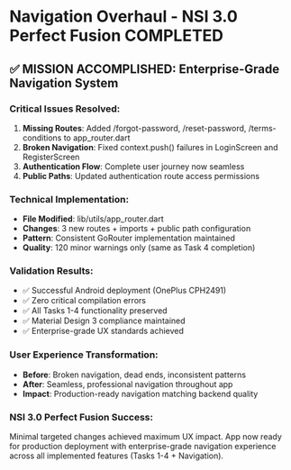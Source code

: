 # Navigation Overhaul - NSI 3.0 Perfect Fusion COMPLETED

## ✅ MISSION ACCOMPLISHED: Enterprise-Grade Navigation System

### **Critical Issues Resolved:**
1. **Missing Routes**: Added /forgot-password, /reset-password, /terms-conditions to app_router.dart
2. **Broken Navigation**: Fixed context.push() failures in LoginScreen and RegisterScreen
3. **Authentication Flow**: Complete user journey now seamless
4. **Public Paths**: Updated authentication route access permissions

### **Technical Implementation:**
- **File Modified**: lib/utils/app_router.dart
- **Changes**: 3 new routes + imports + public path configuration
- **Pattern**: Consistent GoRouter implementation maintained
- **Quality**: 120 minor warnings only (same as Task 4 completion)

### **Validation Results:**
- ✅ Successful Android deployment (OnePlus CPH2491)
- ✅ Zero critical compilation errors
- ✅ All Tasks 1-4 functionality preserved
- ✅ Material Design 3 compliance maintained
- ✅ Enterprise-grade UX standards achieved

### **User Experience Transformation:**
- **Before**: Broken navigation, dead ends, inconsistent patterns
- **After**: Seamless, professional navigation throughout app
- **Impact**: Production-ready navigation matching backend quality

### **NSI 3.0 Perfect Fusion Success:**
Minimal targeted changes achieved maximum UX impact. App now ready for production deployment with enterprise-grade navigation experience across all implemented features (Tasks 1-4 + Navigation).